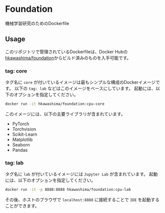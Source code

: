 # Foundation
機械学習研究のためのDockerfile

## Usage
このリポジトリで管理されているDockerfileは、Docker Hubの[hkawashima/foundation](https://hub.docker.com/r/hkawashima/foundation)からビルド済みのものを入手可能です。

### tag: core
タグ名に `core` が付いているイメージは最もシンプルな構成のDockerイメージです。
以下の `tag: lab` などはこのイメージをベースにしています。
起動には、以下のオプションを指定してください。

```sh
docker run -it hkawashima/foundation:cpu-core
```

このイメージには、以下の主要ライブラリが含まれています。

*   PyTorch
*   Torchvision
*   Scikit-Learn
*   Matplotlib
*   Seaborn
*   Pandas


### tag: lab
タグ名に `lab` が付いているイメージには `Jupyter Lab` が含まれています。
起動には、以下のオプションを指定してください。

```sh
docker run -it -p 8888:8888 hkawashima/foundation:cpu-lab
```

その後、ホストのブラウザで `localhost:8888` に接続することで `IDE` を起動することができます。



